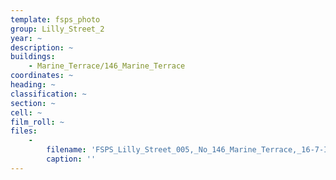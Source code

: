 ```yaml
---
template: fsps_photo
group: Lilly_Street_2
year: ~
description: ~
buildings:
    - Marine_Terrace/146_Marine_Terrace
coordinates: ~
heading: ~
classification: ~
section: ~
cell: ~
film_roll: ~
files:
    -
        filename: 'FSPS_Lilly_Street_005,_No_146_Marine_Terrace,_16-7-I.png'
        caption: ''
---
```

